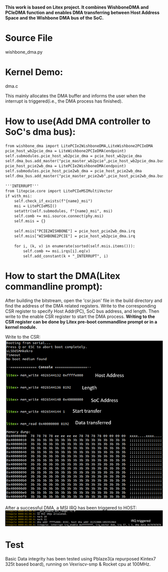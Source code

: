 **This work is based on Litex project. It combines WishboneDMA and PCIeDMA function and enables DMA transferring between Host Address Space and the Wishbone DMA bus of the SoC.**

# Source File
wishbone_dma.py

# Kernel Demo: 
dma.c

This mainly allocates the DMA buffer and informs the user when the interrupt is triggered(i.e., the DMA process has finished).

# How to use(Add DMA controller to SoC's dma bus):
```
from wishbone_dma import LitePCIe2WishboneDMA,LiteWishbone2PCIeDMA
pcie_host_wb2pcie_dma = LiteWishbone2PCIeDMA(endpoint)
self.submodules.pcie_host_wb2pcie_dma = pcie_host_wb2pcie_dma
self.dma_bus.add_master("pcie_master_wb2pcie",pcie_host_wb2pcie_dma.bus_wr)
pcie_host_pcie2wb_dma = LitePCIe2WishboneDMA(endpoint)
self.submodules.pcie_host_pcie2wb_dma = pcie_host_pcie2wb_dma
self.dma_bus.add_master("pcie_master_pcie2wb",pcie_host_pcie2wb_dma.bus_rd)

'''INTERRUPT'''
from litepcie.core import LitePCIeMSIMultiVector
if with_msi:
    self.check_if_exists(f"{name}_msi")
    msi = LitePCIeMSI()
    setattr(self.submodules, f"{name}_msi", msi)
    self.comb += msi.source.connect(phy.msi)
    self.msis = {}
    
    self.msis["PCIE2WISHBONE"] = pcie_host_pcie2wb_dma.irq
    self.msis["WISHBONE2PCIE"] = pcie_host_wb2pcie_dma.irq

    for i, (k, v) in enumerate(sorted(self.msis.items())):
        self.comb += msi.irqs[i].eq(v)
        self.add_constant(k + "_INTERRUPT", i)

```

# How to start the DMA(Litex commandline prompt):
After building the bitstream, open the 'csr.json' file in the build directory and find the address of the DMA related registers.
Write to the corresponding CSR register to specify Host Addr(PC), SoC bus address, and length.
Then write to the enable CSR register to start the DMA process.
**Writing to the CSR register can be done by Litex pre-boot commandline prompt or in a kernel module.**

Write to the CSR:
![CSR](https://github.com/tongchen126/litepcie_pcie_dma/blob/master/v2/pblaze_demo/CSR.png)

After a successful DMA, a MSI IRQ has been triggered to HOST:
![INTERRUPT Triggered by HOST](https://github.com/tongchen126/litepcie_pcie_dma/blob/master/v2/pblaze_demo/INTERRUPT.png)


# Test
Basic Data integrity has been tested using Pblaze3(a repurposed Kintex7 325t based board), running on Vexriscv-smp & Rocket cpu at 100MHz.
